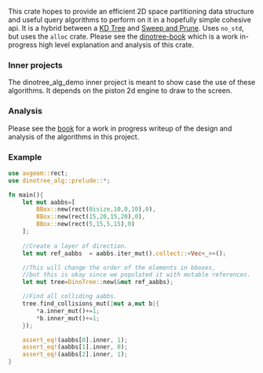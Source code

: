 This crate hopes to provide an efficient 2D space partitioning data structure and useful query algorithms to perform on it in a hopefully simple cohesive api.
It is a hybrid between a [KD Tree](https://en.wikipedia.org/wiki/K-d_tree) and [Sweep and Prune](https://en.wikipedia.org/wiki/Sweep_and_prune).
Uses `no_std`, but uses the `alloc` crate.
Please see the [dinotree-book](https://dinotree-book.netlify.com) which is a work in-progress high level explanation and analysis of this crate.

### Inner projects

The dinotree_alg_demo inner project is meant to show case the use of these algorithms. It depends on the piston 2d engine to draw to the screen. 

### Analysis

Please see the [book](https://dinotree-book.netlify.com) for a work in progress writeup of the design and analysis of the algorithms in this project.

### Example

```rust
use axgeom::rect;
use dinotree_alg::prelude::*;

fn main(){
	let mut aabbs=[
		BBox::new(rect(0isize,10,0,10),0),    
		BBox::new(rect(15,20,15,20),0), 
		BBox::new(rect(5,15,5,15),0)
	];
	
	//Create a layer of direction.
	let mut ref_aabbs  = aabbs.iter_mut().collect::<Vec<_>>();

	//This will change the order of the elements in bboxes,
	//but this is okay since we populated it with mutable references.	
	let mut tree=DinoTree::new(&mut ref_aabbs);

	//Find all colliding aabbs.
	tree.find_collisions_mut(|mut a,mut b|{
		*a.inner_mut()+=1;
		*b.inner_mut()+=1;
	});

	assert_eq!(aabbs[0].inner, 1);
	assert_eq!(aabbs[1].inner, 0);
	assert_eq!(aabbs[2].inner, 1);
}

```
